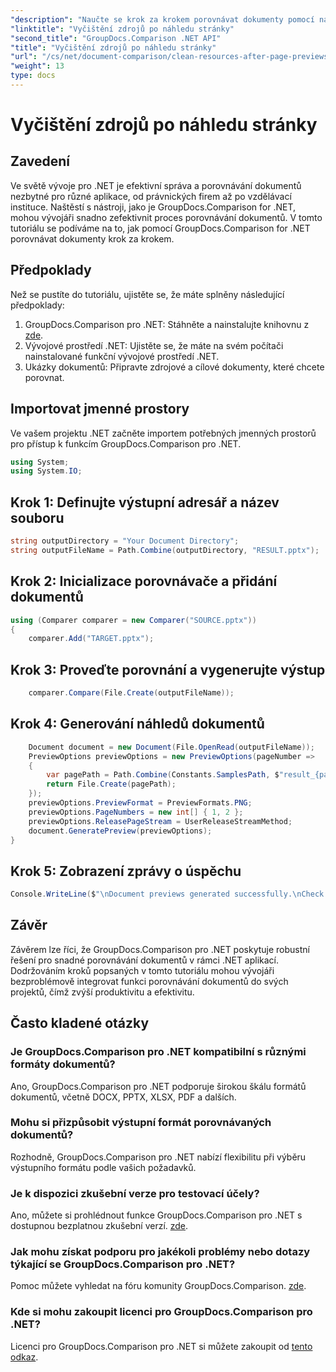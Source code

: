 ```yaml
---
"description": "Naučte se krok za krokem porovnávat dokumenty pomocí nástroje GroupDocs.Comparison for .NET. Vylepšete své .NET aplikace efektivní správou dokumentů."
"linktitle": "Vyčištění zdrojů po náhledu stránky"
"second_title": "GroupDocs.Comparison .NET API"
"title": "Vyčištění zdrojů po náhledu stránky"
"url": "/cs/net/document-comparison/clean-resources-after-page-previews/"
"weight": 13
type: docs
---
```

# Vyčištění zdrojů po náhledu stránky

## Zavedení
Ve světě vývoje pro .NET je efektivní správa a porovnávání dokumentů nezbytné pro různé aplikace, od právnických firem až po vzdělávací instituce. Naštěstí s nástroji, jako je GroupDocs.Comparison for .NET, mohou vývojáři snadno zefektivnit proces porovnávání dokumentů. V tomto tutoriálu se podíváme na to, jak pomocí GroupDocs.Comparison for .NET porovnávat dokumenty krok za krokem.
## Předpoklady
Než se pustíte do tutoriálu, ujistěte se, že máte splněny následující předpoklady:
1. GroupDocs.Comparison pro .NET: Stáhněte a nainstalujte knihovnu z [zde](https://releases.groupdocs.com/comparison/net/).
2. Vývojové prostředí .NET: Ujistěte se, že máte na svém počítači nainstalované funkční vývojové prostředí .NET.
3. Ukázky dokumentů: Připravte zdrojové a cílové dokumenty, které chcete porovnat.

## Importovat jmenné prostory
Ve vašem projektu .NET začněte importem potřebných jmenných prostorů pro přístup k funkcím GroupDocs.Comparison pro .NET.

```csharp
using System;
using System.IO;
```

## Krok 1: Definujte výstupní adresář a název souboru
```csharp
string outputDirectory = "Your Document Directory";
string outputFileName = Path.Combine(outputDirectory, "RESULT.pptx");
```
## Krok 2: Inicializace porovnávače a přidání dokumentů
```csharp
using (Comparer comparer = new Comparer("SOURCE.pptx"))
{
    comparer.Add("TARGET.pptx");
```
## Krok 3: Proveďte porovnání a vygenerujte výstup
```csharp
    comparer.Compare(File.Create(outputFileName));
```
## Krok 4: Generování náhledů dokumentů
```csharp
    Document document = new Document(File.OpenRead(outputFileName));
    PreviewOptions previewOptions = new PreviewOptions(pageNumber =>
    {
        var pagePath = Path.Combine(Constants.SamplesPath, $"result_{pageNumber}.png");
        return File.Create(pagePath);
    });
    previewOptions.PreviewFormat = PreviewFormats.PNG;
    previewOptions.PageNumbers = new int[] { 1, 2 };
    previewOptions.ReleasePageStream = UserReleaseStreamMethod;
    document.GeneratePreview(previewOptions);
}
```
## Krok 5: Zobrazení zprávy o úspěchu
```csharp
Console.WriteLine($"\nDocument previews generated successfully.\nCheck output in {outputDirectory}.");
```

## Závěr
Závěrem lze říci, že GroupDocs.Comparison pro .NET poskytuje robustní řešení pro snadné porovnávání dokumentů v rámci .NET aplikací. Dodržováním kroků popsaných v tomto tutoriálu mohou vývojáři bezproblémově integrovat funkci porovnávání dokumentů do svých projektů, čímž zvýší produktivitu a efektivitu.
## Často kladené otázky
### Je GroupDocs.Comparison pro .NET kompatibilní s různými formáty dokumentů?
Ano, GroupDocs.Comparison pro .NET podporuje širokou škálu formátů dokumentů, včetně DOCX, PPTX, XLSX, PDF a dalších.
### Mohu si přizpůsobit výstupní formát porovnávaných dokumentů?
Rozhodně, GroupDocs.Comparison pro .NET nabízí flexibilitu při výběru výstupního formátu podle vašich požadavků.
### Je k dispozici zkušební verze pro testovací účely?
Ano, můžete si prohlédnout funkce GroupDocs.Comparison pro .NET s dostupnou bezplatnou zkušební verzí. [zde](https://releases.groupdocs.com/).
### Jak mohu získat podporu pro jakékoli problémy nebo dotazy týkající se GroupDocs.Comparison pro .NET?
Pomoc můžete vyhledat na fóru komunity GroupDocs.Comparison. [zde](https://forum.groupdocs.com/c/comparison/12).
### Kde si mohu zakoupit licenci pro GroupDocs.Comparison pro .NET?
Licenci pro GroupDocs.Comparison pro .NET si můžete zakoupit od [tento odkaz](https://purchase.groupdocs.com/buy).
